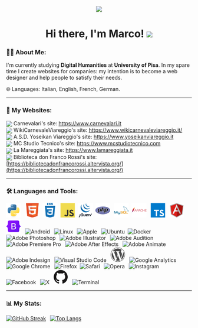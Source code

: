 <!-- **marco00petrucci/marco00petrucci** is a ✨ _special_ ✨ repository because its `README.md` (this file) appears on your GitHub profile.

Here are some ideas to get you started:

- 🔭 I’m currently working on ...
- 🌱 I’m currently learning ...
- 👯 I’m looking to collaborate on ...
- 🤔 I’m looking for help with ...
- 💬 Ask me about ...
- 👯 I’m looking to collaborate on 

- 📫 How to reach me: ...
- 😄 Pronouns: ...
- ⚡ Fun fact: ...
-->

<div align="center">
  <img src="https://media.giphy.com/media/du3J3cXyzhj75IOgvA/giphy.gif" width="100" />
  <h1>Hi there, I'm Marco! <img src="https://media.giphy.com/media/hvRJCLFzcasrR4ia7z/giphy.gif" width="30px" /></h1>
</div>

### :technologist: About Me:
<!--<img src="https://komarev.com/ghpvc/?username=marco00petrucci&style=flat-square&color=blue" alt=""/>-->
I'm currently studying <b>Digital Humanities</b> at <b>University of Pisa</b>. In my spare time I create websites for companies: my intention is to become a web designer and help people to satisfy their needs.

🌐 Languages: Italian, English, French, German.

---
### :rocket: My Websites:
<img src="https://www.carnevalari.it/wp-content/uploads/icona%20caricamento%20burlamacca.gif" width="20px" align="center" /> Carnevalari's site: https://www.carnevalari.it<br>
<img src="https://www.wikicarnevaleviareggio.it/apple-touch-icon.png" width="20px" align="center" /> WikiCarnevaleViareggio's site: https://www.wikicarnevaleviareggio.it/<br>
<img src="https://www.yoseikanviareggio.it/wp-content/uploads/2022/10/Logo-Yoseikan.png" width="20px" align="center" /> A.S.D. Yoseikan Viareggio's site: https://www.yoseikanviareggio.it<br>
<img src="https://www.mcstudiotecnico.com/wp-content/uploads/2023/04/icona_sito.png" width="20px" align="center" /> MC Studio Tecnico's site: https://www.mcstudiotecnico.com<br>
<img src="https://www.lamareggiata.it/wp-content/uploads/2023/03/Logo-La-Mareggiata.png" width="20px" align="center" /> La Mareggiata's site: https://www.lamareggiata.it<br>
<img src="https://bibliotecadonfrancorossi.altervista.org/wp-content/uploads/2023/05/favicon.png" width="20px" align="center" /> Biblioteca don Franco Rossi's site: [https://bibliotecadonfrancorossi.altervista.org/](https://bibliotecadonfrancorossi.altervista.org/)

---
### :hammer_and_wrench: Languages and Tools:
<img src="https://github.com/devicons/devicon/blob/master/icons/python/python-original.svg" title="Python" alt="Python" width="40" />&ensp;
<img src="https://github.com/devicons/devicon/blob/master/icons/html5/html5-original.svg" title="HTML5" alt="HTML" width="40" />&nbsp;
<img src="https://github.com/devicons/devicon/blob/master/icons/css3/css3-plain-wordmark.svg" title="CSS3" alt="CSS" width="40" />&nbsp;
<img src="https://github.com/devicons/devicon/blob/master/icons/javascript/javascript-original.svg" title="JavaScript" alt="JavaScript" width="40" />&nbsp;
<img src="https://github.com/devicons/devicon/blob/master/icons/jquery/jquery-original-wordmark.svg" title="JQuery" alt="JQuery" width="40" />&nbsp;
<img src="https://github.com/devicons/devicon/blob/master/icons/php/php-original.svg" title="PHP" alt="PHP" width="40" />&ensp;
<img src="https://github.com/devicons/devicon/blob/master/icons/mysql/mysql-original-wordmark.svg" title="MySQL" alt="MySQL" width="40" />&nbsp;
<img src="https://github.com/devicons/devicon/blob/master/icons/apache/apache-original-wordmark.svg" title="Apache" alt="Apache" width="40" />&ensp;
<img src="https://github.com/devicons/devicon/blob/master/icons/typescript/typescript-original.svg" title="Typescript" alt="Typescript" width="40" />&ensp;
<img src="https://github.com/devicons/devicon/blob/master/icons/angularjs/angularjs-original.svg" title="Angularjs" alt="Angularjs" width="40" />&ensp;
<img src="https://github.com/devicons/devicon/blob/master/icons/bootstrap/bootstrap-original.svg" title="Bootstrap" alt="Bootstrap" width="40" />&ensp;
<img src="https://upload.wikimedia.org/wikipedia/commons/6/64/Android_logo_2019_%28stacked%29.svg" title="Android" alt="Android" width="40" />&ensp;
<img src="https://upload.wikimedia.org/wikipedia/commons/3/35/Tux.svg" title="Linux" alt="Linux" width="40" height="40px" />&ensp;
<img src="https://upload.wikimedia.org/wikipedia/commons/f/fa/Apple_logo_black.svg" title="Apple" alt="Apple" width="40" />&ensp;
<img src="https://rabisankar.co.in/assets/vendors/canonical/CoF-2022.svg" title="Ubuntu" alt="Ubuntu" width="40" height="40px" />&nbsp;
<img src="https://www.svgrepo.com/show/349342/docker.svg" title="Docker" alt="Docker" width="40" />&ensp;
<img src="https://upload.wikimedia.org/wikipedia/commons/a/af/Adobe_Photoshop_CC_icon.svg" title="Adobe Photoshop" alt="Adobe Photoshop" width="40" />&ensp;
<img src="https://upload.wikimedia.org/wikipedia/commons/f/fb/Adobe_Illustrator_CC_icon.svg" title="Adobe Illustrator" alt="Adobe Illustrator" width="40" />&ensp;
<img src="https://upload.wikimedia.org/wikipedia/commons/0/0e/Adobe_Audition_CC_icon_%282020%29.svg" title="Adobe Audition" alt="Adobe Audition" width="40" />&ensp;
<img src="https://upload.wikimedia.org/wikipedia/commons/4/40/Adobe_Premiere_Pro_CC_icon.svg" title="Adobe Premiere Pro" alt="Adobe Premiere Pro" width="40" />&ensp;
<img src="https://upload.wikimedia.org/wikipedia/commons/c/cb/Adobe_After_Effects_CC_icon.svg" title="Adobe After Effects" alt="Adobe After Effects" width="40" />&ensp;
<img src="https://upload.wikimedia.org/wikipedia/commons/0/0f/Adobe_Animate_CC_icon_%282020%29.svg" title="Adobe Animate" alt="Adobe Animate" width="40" />&ensp;
<img src="https://upload.wikimedia.org/wikipedia/commons/4/48/Adobe_InDesign_CC_icon.svg" title="Adobe Indesign" alt="Adobe Indesign" width="40" />&ensp;
<img src="https://upload.wikimedia.org/wikipedia/commons/9/9a/Visual_Studio_Code_1.35_icon.svg" title="Visual Studio Code" alt="Visual Studio Code" width="40" />&ensp;
<img src="https://github.com/devicons/devicon/blob/master/icons/wordpress/wordpress-plain.svg" title="Wordpress" alt="Wordpress" width="40" />&ensp;
<img src="https://upload.wikimedia.org/wikipedia/commons/7/77/GAnalytics.svg" title="Google Analytics" alt="Google Analytics" width="40" />&ensp;
<img src="https://upload.wikimedia.org/wikipedia/commons/e/e1/Google_Chrome_icon_%28February_2022%29.svg" title="Google Chrome" alt="Google Chrome" width="40" />&ensp;
<img src="https://upload.wikimedia.org/wikipedia/commons/a/a0/Firefox_logo%2C_2019.svg" title="Firefox" alt="Firefox" width="40" />&nbsp;
<img src="https://upload.wikimedia.org/wikipedia/it/b/b3/Icona_Safari_macOS_Big_Sur.png" title="Safari" alt="Safari" width="40" />&ensp;
<img src="https://upload.wikimedia.org/wikipedia/commons/4/49/Opera_2015_icon.svg" title="Opera" alt="Opera" width="40" />&ensp;
<img src="https://upload.wikimedia.org/wikipedia/commons/9/95/Instagram_logo_2022.svg" title="Instagram" alt="Instagram" width="40" />&ensp;
<img src="https://upload.wikimedia.org/wikipedia/commons/b/b8/2021_Facebook_icon.svg" title="Facebook" alt="Facebook" width="40" />&ensp;
<img src="https://logodownload.org/wp-content/uploads/2023/07/x-corp-logo-0.png" title="X" alt="X" width="40" />&ensp;
<img src="https://github.com/devicons/devicon/blob/master/icons/github/github-original.svg" title="Github" alt="Github" width="40" />&ensp;
<img src="https://upload.wikimedia.org/wikipedia/commons/5/51/Windows_Terminal_logo.svg" title="Terminal" alt="Terminal" width="40" />

---

### 📊 My Stats:
[![GitHub Streak](http://github-readme-streak-stats.herokuapp.com?user=marco00petrucci&theme=dark&mode=weekly)](https://git.io/streak-stats)&ensp;
[![Top Langs](https://github-readme-stats.vercel.app/api/top-langs/?username=marco00petrucci&layout=compact&langs_count=8&theme=vision-friendly-dark)](https://github.com/anuraghazra/github-readme-stats)
<!--[Anurag's GitHub stats](https://github-readme-stats.vercel.app/api?username=marco00petrucci&show_icons=true&theme=gradient)-->

<!--
### 🌐 Reach me on Socials
<a href="https://www.facebook.com/marco00petrucci">
  <img src="https://img.shields.io/badge/Facebook-1778F2?logo=facebook&logoColor=white&style=for-the-badge"
    alt="Facebook Badge" />
</a>
<a href="https://www.instagram.com/marco00petrucci">
  <img src="https://img.shields.io/badge/Instagram-C13584?logo=instagram&logoColor=white&style=for-the-badge"
    alt="Instagram Badge" />
</a>
<a href="https://www.youtube.com/@marco00petrucci">
  <img src="https://img.shields.io/badge/YouTube-FF0000?logo=youtube&logoColor=white&style=for-the-badge"
    alt="Youtube Badge" />
</a>
<a href="https://www.twitter.com/marco00petrucci">
  <img src="https://img.shields.io/badge/Twitter-1DA1F2?logo=twitter&logoColor=white&style=for-the-badge"
    alt="Twitter Badge" />
</a>-->
